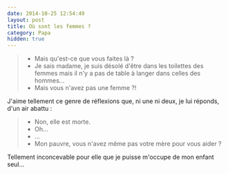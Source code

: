 ```yaml
---
date: 2014-10-25 12:54:49
layout: post
title: Où sont les femmes ?
category: Papa
hidden: true
---
```


> - Mais qu'est-ce que vous faites là ?
> - Je sais madame, je suis désolé d'être dans les toilettes des femmes mais il n'y a pas de table à langer dans celles des hommes...
> - Mais vous n'avez pas une femme ?!

J'aime tellement ce genre de réflexions que, ni une ni deux, je lui réponds, d'un air abattu :

> - Non, elle est morte.
> - Oh...
> - ...
> - Mon pauvre, vous n'avez même pas votre mère pour vous aider ?

Tellement inconcevable pour elle que je puisse m'occupe de mon enfant seul...
